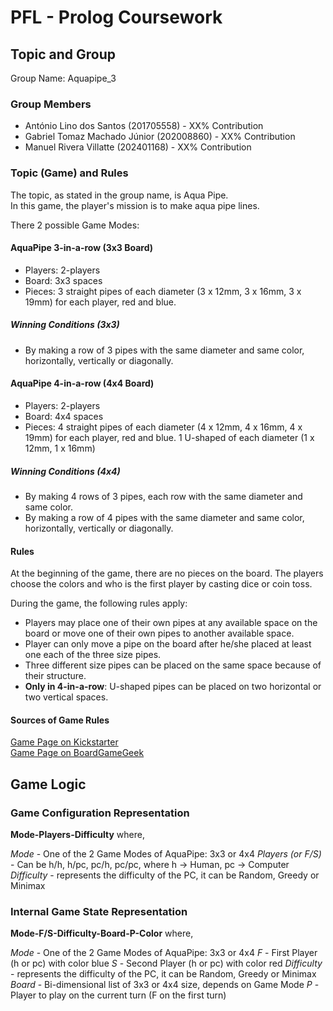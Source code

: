 # PFL - Prolog Coursework

## Topic and Group

Group Name: Aquapipe_3

### Group Members

- António Lino dos Santos (201705558) - XX% Contribution
- Gabriel Tomaz Machado Júnior (202008860) - XX% Contribution
- Manuel Rivera Villatte (202401168) - XX% Contribution

### Topic (Game) and Rules

The topic, as stated in the group name, is Aqua Pipe.\
In this game, the player's mission is to make aqua pipe lines.

There 2 possible Game Modes:

#### AquaPipe 3-in-a-row (3x3 Board)

- Players: 2-players
- Board: 3x3 spaces
- Pieces: 3 straight pipes of each diameter (3 x 12mm, 3 x 16mm, 3 x 19mm) for each player, red and blue.

##### Winning Conditions (3x3)

- By making a row of 3 pipes with the same diameter and same color, horizontally, vertically or diagonally.

#### AquaPipe 4-in-a-row (4x4 Board)

- Players: 2-players
- Board: 4x4 spaces
- Pieces: 4 straight pipes of each diameter (4 x 12mm, 4 x 16mm, 4 x 19mm) for each player, red and blue.
          1 U-shaped of each diameter (1 x 12mm, 1 x 16mm)

##### Winning Conditions (4x4)

- By making 4 rows of 3 pipes, each row with the same diameter and same color.
- By making a row of 4 pipes with the same diameter and same color, horizontally, vertically or diagonally.

#### Rules

At the beginning of the game, there are no pieces on the board.
The players choose the colors and who is the first player by casting dice or coin toss.

During the game, the following rules apply:

- Players may place one of their own pipes at any available space on the board or move one of their own pipes to another available space.
- Player can only move a pipe on the board after he/she placed at least one each of the three size pipes.
- Three different size pipes can be placed on the same space because of their structure.
- **Only in 4-in-a-row**: U-shaped pipes can be placed on two horizontal or two vertical spaces.

#### Sources of Game Rules

[Game Page on Kickstarter](https://www.kickstarter.com/projects/logygames/aqua-pipe)\
[Game Page on BoardGameGeek](https://boardgamegeek.com/boardgame/414235/aqua-pipe)

## Game Logic

### Game Configuration Representation

**Mode-Players-Difficulty** where,

*Mode* - One of the 2 Game Modes of AquaPipe: 3x3 or 4x4
*Players (or F/S)* - Can be h/h, h/pc, pc/h, pc/pc, where h -> Human, pc -> Computer
*Difficulty* - represents the difficulty of the PC, it can be Random, Greedy or Minimax

### Internal Game State Representation

**Mode-F/S-Difficulty-Board-P-Color** where,

*Mode* - One of the 2 Game Modes of AquaPipe: 3x3 or 4x4
*F* - First Player (h or pc) with color blue
*S* - Second Player (h or pc) with color red
*Difficulty* - represents the difficulty of the PC, it can be Random, Greedy or Minimax
*Board* - Bi-dimensional list of 3x3 or 4x4 size, depends on Game Mode
*P* - Player to play on the current turn (F on the first turn)
